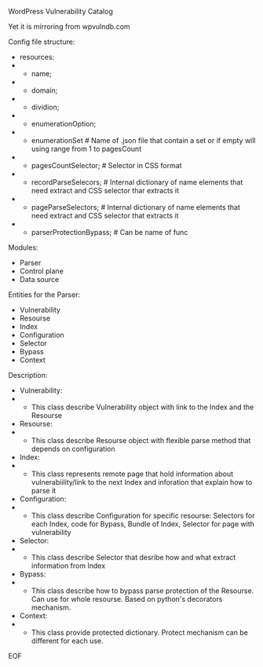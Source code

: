WordPress Vulnerability Catalog

Yet it is mirroring from wpvulndb.com

Config file structure:
 * resources:
 * * name;
 * * domain;
 * * dividion;
 * * enumerationOption;
 * * enumerationSet # Name of .json file that contain a set or if empty will using range from 1 to pagesCount
 * * pagesCountSelector; # Selector in CSS format
 * * recordParseSelecors; # Internal dictionary of name elements that need extract and CSS selector thar extracts it
 * * pageParseSelectors; # Internal dictionary of name elements that need extract and CSS selector that extracts it
 * * parserProtectionBypass; # Can be name of func

Modules:
* Parser
* Control plane
* Data source

Entities for the Parser:
* Vulnerability
* Resourse
* Index
* Configuration
* Selector
* Bypass
* Context

Description:
* Vulnerability:
* * This class describe Vulnerability object with link to the Index and the Resourse
* Resourse:
* * This class describe Resourse object with flexible parse method that depends on configuration
* Index:
* * This class represents remote page that hold information about vulnerabiility/link to the next Index and inforation that explain how to parse it
* Configuration:
* * This class describe Configuration for specific resourse: Selectors for each Index, code for Bypass, Bundle of Index, Selector for page with vulnerability
* Selector:
* * This class describe Selector that desribe how and what extract information from Index
* Bypass:
* * This class describe how to bypass parse protection of the Resourse. Can use for whole resourse. Based on python's decorators mechanism.
* Context:
* * This class provide protected dictionary. Protect mechanism can be different for each use.

EOF
